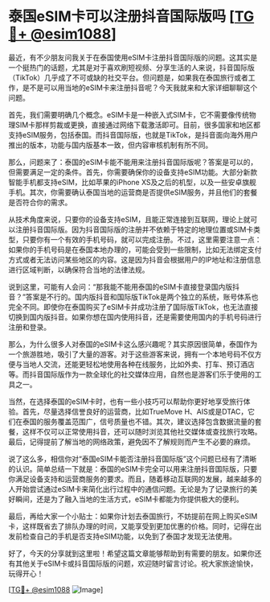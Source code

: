 # 泰国eSIM卡可以注册抖音国际版吗 [[TG💪+ @esim1088](https://t.me/s/esim1088)]

最近，有不少朋友问我关于在泰国使用eSIM卡注册抖音国际版的问题。这其实是一个挺热门的话题，尤其是对于喜欢刷短视频、分享生活的人来说，抖音国际版（TikTok）几乎成了不可或缺的社交平台。但问题是，如果我在泰国旅行或者工作，是不是可以用当地的eSIM卡来注册抖音呢？今天我就来和大家详细聊聊这个问题。

首先，我们需要明确几个概念。eSIM卡是一种嵌入式SIM卡，它不需要像传统物理SIM卡那样剪裁或更换，直接通过网络下载激活即可。目前，很多国家和地区都支持eSIM服务，包括泰国。而抖音国际版，也就是TikTok，是抖音面向海外用户推出的版本，功能与国内版基本一致，但内容审核机制有所不同。

那么，问题来了：泰国的eSIM卡能不能用来注册抖音国际版呢？答案是可以的，但需要满足一定的条件。首先，你需要确保你的设备支持eSIM功能。大部分新款智能手机都支持eSIM，比如苹果的iPhone XS及之后的机型，以及一些安卓旗舰手机。其次，你需要确认泰国当地的运营商是否提供eSIM服务，并且他们的套餐是否符合你的需求。

从技术角度来说，只要你的设备支持eSIM，且能正常连接到互联网，理论上就可以注册抖音国际版。因为抖音国际版的注册并不依赖于特定的地理位置或SIM卡类型，只要你有一个有效的手机号码，就可以完成注册。不过，这里需要注意一点：如果你的手机号码是在泰国本地办理的，可能会受到一些限制，比如无法绑定支付方式或者无法访问某些地区的内容。这是因为抖音会根据用户的IP地址和注册信息进行区域判断，以确保符合当地的法律法规。

说到这里，可能有人会问：“那我能不能用泰国的eSIM卡直接登录国内版抖音？”答案是不行的。国内版抖音和国际版TikTok是两个独立的系统，账号体系也完全不同。即使你在泰国购买了eSIM卡并成功注册了国际版TikTok，也无法直接切换到国内版抖音。如果你想在国内使用抖音，还是需要使用国内的手机号码进行注册和登录。

那么，为什么很多人对泰国的eSIM卡这么感兴趣呢？其实原因很简单，泰国作为一个旅游胜地，吸引了大量的游客。对于这些游客来说，拥有一个本地号码不仅方便与当地人交流，还能更轻松地使用各种在线服务，比如外卖、打车、预订酒店等。而抖音国际版作为一款全球化的社交媒体应用，自然也是游客们乐于使用的工具之一。

当然，在选择泰国的eSIM卡时，也有一些小技巧可以帮助你更好地享受旅行体验。首先，尽量选择信誉良好的运营商，比如TrueMove H、AIS或是DTAC，它们在泰国的服务覆盖范围广，信号质量也不错。其次，建议选择包含数据流量的套餐，这样不仅可以正常使用抖音，还可以随时浏览其他社交媒体或查找旅行攻略。最后，记得提前了解当地的网络政策，避免因不了解规则而产生不必要的麻烦。

说了这么多，相信你对“泰国eSIM卡能否注册抖音国际版”这个问题已经有了清晰的认识。简单总结一下就是：泰国的eSIM卡完全可以用来注册抖音国际版，只要你满足设备支持和运营商服务的要求。而且，随着移动互联网的发展，越来越多的人开始尝试通过eSIM卡来简化出行过程中的通信问题。无论是为了记录旅行的美好瞬间，还是为了融入当地的生活方式，eSIM卡都能为你提供极大的便利。

最后，再给大家一个小贴士：如果你计划去泰国旅行，不妨提前在网上购买eSIM卡，这样既省去了排队办理的时间，又能享受到更加优惠的价格。同时，记得在出发前检查自己的手机是否支持eSIM功能，以免到了泰国才发现无法使用。

好了，今天的分享就到这里啦！希望这篇文章能够帮助到有需要的朋友。如果你还有其他关于eSIM卡或抖音国际版的问题，欢迎随时留言讨论。祝大家旅途愉快，玩得开心！

[[TG💪+ @esim1088](https://t.me/s/esim1088) ![Image](https://i.postimg.cc/4NQfJmqS/Snipaste-2025-05-13-00-14-12.png)]